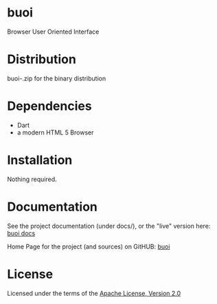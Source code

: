 buoi
====

Browser User Oriented Interface


Distribution
============

buoi-<release>.zip for the binary distribution


Dependencies
============

* Dart
* a modern HTML 5 Browser


Installation
============

Nothing required.


Documentation
=============

See the project documentation (under docs/), or the "live" version here:
[buoi docs](http://smartiniongithub.github.com/buoi/)

Home Page for the project (and sources) on GitHUB:
[buoi](https://github.com/smartiniOnGitHub/buoi/)


License
=======

Licensed under the terms of the [Apache License, Version 2.0](http://www.apache.org/licenses/LICENSE-2.0)



